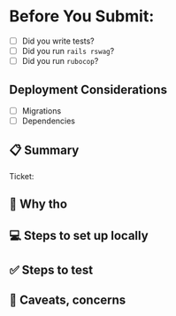 # Before You Submit:
 * [ ] Did you write tests?
 * [ ] Did you run `rails rswag`?
 * [ ] Did you run `rubocop`?

## Deployment Considerations
* [ ] Migrations
* [ ] Dependencies

## 📋 Summary
<!-- A summary of your changes and a link to the ticket -->
Ticket: <!-- link to ticket -->

## 🧐 Why tho
<!-- Why is this task necessary? -->

## 💻 Steps to set up locally
<!--
A list of things you need to change to get the code going
* Any new environment variables
* Any build steps
* Any docker changes
* Any migrations or tasks that need to run manually
-->

## ✅ Steps to test
<!-- Outline how to confirm the changes. Very similar to the **Steps to Reproduce** from tickets -->

## 🤔 Caveats, concerns
<!-- Anything you'd like to bring to the attention of reviewers -->
